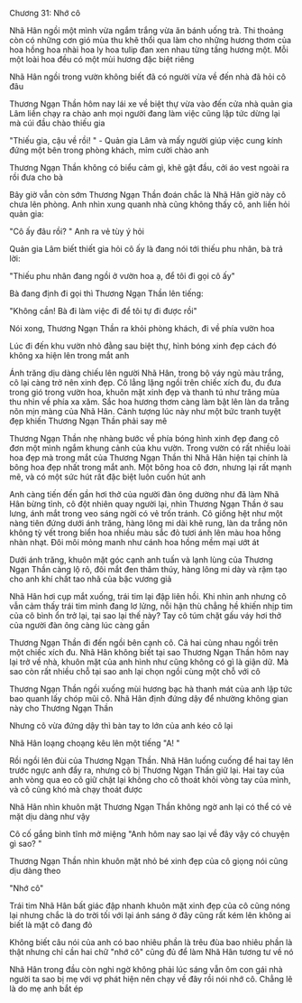 




Chương 31: Nhớ cô


Nhã Hân ngồi một mình vừa ngắm trắng vừa ăn bánh uống trà. Thi thoảng còn có những cơn gió mùa thu khẽ thổi qua làm cho những hương thơm của hoa hồng hoa nhài hoa ly hoa tulip đan xen nhau từng tầng hương một. Mỗi một loài hoa đều có một mùi hương đặc biệt riêng

Nhã Hân ngồi trong vườn không biết đã có người vừa về đến nhà đã hỏi cô đâu

Thương Ngạn Thần hôm nay lái xe về biệt thự vừa vào đến cửa nhà quản gia Lâm liền chạy ra chào anh mọi người đang làm việc cũng lập tức dừng lại mà cúi đầu chào thiếu gia

"Thiếu gia, cậu về rồi! " - Quản gia Lâm và mấy người giúp việc cung kính đứng một bên trong phòng khách, mỉm cười chào anh

Thương Ngạn Thần không có biểu cảm gì, khẽ gật đầu, cởi áo vest ngoài ra rồi đưa cho bà

Bây giờ vẫn còn sớm Thương Ngạn Thần đoán chắc là Nhã Hân giờ này cô chưa lên phòng. Anh nhìn xung quanh nhà cũng không thấy cô, anh liền hỏi quản gia:

"Cô ấy đâu rồi? " Anh ra vẻ tùy ý hỏi

Quản gia Lâm biết thiết gia hỏi cô ấy là đang nói tới thiếu phu nhân, bà trả lời:

"Thiếu phu nhân đang ngồi ở vườn hoa ạ, để tôi đi gọi cô ấy"

Bà đang định đi gọi thì Thương Ngạn Thần lên tiếng:

"Không cần! Bà đi làm việc đi để tôi tự đi được rồi"

Nói xong, Thương Ngạn Thần ra khỏi phòng khách, đi về phía vườn hoa

Lúc đi đến khu vườn nhỏ đằng sau biệt thự, hình bóng xinh đẹp cách đó không xa hiện lên trong mắt anh

Ánh trăng dịu dàng chiếu lên người Nhã Hân, trong bộ váy ngủ màu trắng, cô lại càng trở nên xinh đẹp. Cô lẳng lặng ngồi trên chiếc xích đu, đu đưa trong gió trong vườn hoa, khuôn mặt xinh đẹp và thanh tú như trăng mùa thu nhìn về phía xa xăm. Sắc hoa hương thơm càng làm bật lên làn da trẵng nõn mịn màng của Nhã Hân. Cảnh tượng lúc này như một bức tranh tuyệt đẹp khiến Thương Ngạn Thần phải say mê

Thương Ngạn Thần nhẹ nhàng bước về phía bóng hình xinh đẹp đang cô đơn một mình ngắm khung cảnh của khu vườn. Trong vườn có rất nhiều loài hoa đẹp mà trong mắt của Thương Ngạn Thần thì Nhã Hân hiện tại chính là bông hoa đẹp nhất trong mắt anh. Một bông hoa cô đơn, nhưng lại rất mạnh mẽ, và có một sức hút rất đặc biệt luôn cuốn hút anh

Anh càng tiến đến gần hơi thở của người đàn ông dường như đã làm Nhã Hân bừng tỉnh, cô đột nhiên quay người lại, nhìn Thương Ngạn Thần ở sau lưng, ánh mắt trong veo sáng ngời có vẻ trốn tránh. Cô giống hệt như một nàng tiên đứng dưới ánh trăng, hàng lông mi dài khẽ rung, làn da trắng nõn không tỳ vết trong biển hoa nhiều màu sắc đỏ tươi ánh lên màu hoa hồng nhàn nhạt. Đôi môi mỏng manh như cánh hoa hồng mềm mại ướt át

Dưới ánh trăng, khuôn mặt góc cạnh anh tuấn và lạnh lùng của Thương Ngạn Thần càng lộ rõ, đôi mắt đen thâm thúy, hàng lông mi dày và rậm tạo cho anh khí chất tao nhã của bậc vương giả

Nhã Hân hơi cụp mắt xuống, trái tim lại đập liên hồi. Khi nhìn anh nhưng cô vẫn cảm thấy trái tim mình đang lơ lửng, nỗi hận thù chẳng hề khiến nhịp tim của cô bình ổn trở lại, tại sao lại thế này? Tay cô túm chặt gấu váy hơi thở của người đàn ông càng lúc càng gần

Thương Ngạn Thần đi đến ngồi bên cạnh cô. Cả hai cùng nhau ngồi trên một chiếc xích đu. Nhã Hân không biết tại sao Thương Ngạn Thần hôm nay lại trở về nhà, khuôn mặt của anh hình như cũng không có gì là giận dữ. Mà sao còn rất nhiều chỗ tại sao anh lại chọn ngồi cùng một chỗ với cô

Thương Ngạn Thần ngồi xuống mùi hương bạc hà thanh mát của anh lập tức bao quanh lấy chóp mũi cô. Nhã Hân định đứng dậy để nhường không gian này cho Thương Ngạn Thần

Nhưng cô vừa đứng dậy thì bàn tay to lớn của anh kéo cô lại

Nhã Hân loạng choạng kêu lên một tiếng "A! "

Rồi ngồi lên đùi của Thương Ngạn Thần. Nhã Hân luống cuống để hai tay lên trước ngực anh đẩy ra, nhưng cô bị Thương Ngạn Thần giữ lại. Hai tay của anh vòng qua eo cô giữ chặt lại không cho cô thoát khỏi vòng tay của mình, và cô cũng khó mà chạy thoát được

Nhã Hân nhìn khuôn mặt Thương Ngạn Thần không ngờ anh lại có thể có vẻ mặt dịu dàng như vậy

Cô cố gắng bình tĩnh mở miệng "Anh hôm nay sao lại về đây vậy có chuyện gì sao? "

Thương Ngạn Thần nhìn khuôn mặt nhỏ bé xinh đẹp của cô giọng nói cũng dịu dàng theo

"Nhớ cô"

Trái tim Nhã Hân bất giác đập nhanh khuôn mặt xinh đẹp của cô cũng nóng lại nhưng chắc là do trời tối với lại ánh sáng ở đây cũng rất kém lên không ai biết là mặt cô đang đỏ

Không biết câu nói của anh có bao nhiêu phần là trêu đùa bao nhiêu phần là thật nhưng chỉ cần hai chữ "nhớ cô" cũng đủ để làm Nhã Hân tương tư về nó

Nhã Hân trong đầu còn nghi ngờ không phải lúc sáng vẫn ôm con gái nhà người ta sao bị mẹ với vợ phát hiện nên chạy về đây rồi nói nhớ cô. Chẳng lẽ là do mẹ anh bắt ép




